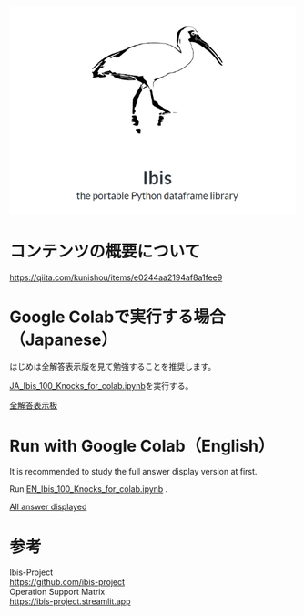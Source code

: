 ![ibis](ibis.png)

# コンテンツの概要について
https://qiita.com/kunishou/items/e0244aa2194af8a1fee9

# Google Colabで実行する場合（Japanese）
はじめは全解答表示版を見て勉強することを推奨します。  
  
[JA_Ibis_100_Knocks_for_colab.ipynb](https://colab.research.google.com/drive/10Cqmh79CXQi6VASd-jcSz18wXVo7SzJW?usp=sharing)を実行する。

[全解答表示板](https://colab.research.google.com/drive/1eHo1pP5ll4YqYGP5P-Eg7nwEzy9voSJs?usp=sharing)

# Run with Google Colab（English）
It is recommended to study the full answer display version at first.  
  
Run [EN_Ibis_100_Knocks_for_colab.ipynb](https://colab.research.google.com/drive/19HoUkz0lIOxBZEVcec0NdMi5K-5_Rf3i?usp=sharing) .

[All answer displayed](https://drive.google.com/file/d/1S8ba7NVYi-OyK6wh3lh6oPdlaNIhGDuK/view?usp=sharing)

# 参考
Ibis-Project  
https://github.com/ibis-project  
Operation Support Matrix  
https://ibis-project.streamlit.app
